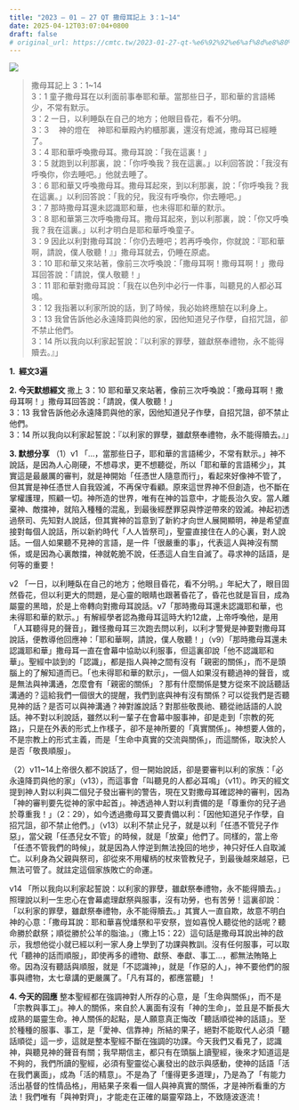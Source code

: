 ```yaml
---
title: "2023 – 01 – 27 QT 撒母耳記上 3：1~14"
date: 2025-04-12T03:07:04+0800
draft: false
# original_url: https://cmtc.tw/2023-01-27-qt-%e6%92%92%e6%af%8d%e8%80%b3%e8%a8%98%e4%b8%8a-3%ef%bc%9a114
---
```


![](/images/qt.jpg)
> 撒母耳記上 3：1\~14  
> 3：1 童子撒母耳在以利面前事奉耶和華。當那些日子，耶和華的言語稀少，不常有默示。  
> 3：2 一日，以利睡臥在自己的地方；他眼目昏花，看不分明。  
> 3：3 　神的燈在　神耶和華殿內約櫃那裏，還沒有熄滅，撒母耳已經睡了。  
> 3：4 耶和華呼喚撒母耳。撒母耳說：「我在這裏！」  
> 3：5 就跑到以利那裏，說：「你呼喚我？我在這裏。」以利回答說：「我沒有呼喚你，你去睡吧。」他就去睡了。  
> 3：6 耶和華又呼喚撒母耳。撒母耳起來，到以利那裏，說：「你呼喚我？我在這裏。」以利回答說：「我的兒，我沒有呼喚你，你去睡吧。」  
> 3：7 那時撒母耳還未認識耶和華，也未得耶和華的默示。  
> 3：8 耶和華第三次呼喚撒母耳。撒母耳起來，到以利那裏，說：「你又呼喚我？我在這裏。」以利才明白是耶和華呼喚童子。  
> 3：9 因此以利對撒母耳說：「你仍去睡吧；若再呼喚你，你就說：『耶和華啊，請說，僕人敬聽！』」撒母耳就去，仍睡在原處。  
> 3：10 耶和華又來站著，像前三次呼喚說：「撒母耳啊！撒母耳啊！」撒母耳回答說：「請說，僕人敬聽！」  
> 3：11 耶和華對撒母耳說：「我在以色列中必行一件事，叫聽見的人都必耳鳴。  
> 3：12 我指著以利家所說的話，到了時候，我必始終應驗在以利身上。  
> 3：13 我曾告訴他必永遠降罰與他的家，因他知道兒子作孽，自招咒詛，卻不禁止他們。  
> 3：14 所以我向以利家起誓說：『以利家的罪孽，雖獻祭奉禮物，永不能得贖去。』」

**1.  經文3遍**

**2. 今天默想經文**
撒上 3：10 耶和華又來站著，像前三次呼喚說：「撒母耳啊！撒母耳啊！」撒母耳回答說：「請說，僕人敬聽！」  
3：13 我曾告訴他必永遠降罰與他的家，因他知道兒子作孽，自招咒詛，卻不禁止他們。  
3：14 所以我向以利家起誓說：『以利家的罪孽，雖獻祭奉禮物，永不能得贖去。』」

**3. 默想分享**
（1）v1 「…，當那些日子，耶和華的言語稀少，不常有默示。」神不說話，是因為人心剛硬，不想尋求，更不想聽從，所以「耶和華的言語稀少」，其實這是最嚴厲的審判，就是神開始「任憑世人隨意而行」，看起來好像神不管了，但其實是神任憑世人自我毀滅，不再保守看顧。原來這世界神不但創造，也不斷在掌權護理，照顧一切。神所造的世界，唯有在神的旨意中，才能長治久安。當人離棄神、敵擋神，就陷入種種的混亂，到最後經歷罪惡與悖逆帶來的毀滅。神起初透過祭司、先知對人說話，但其實神的旨意到了新約才向世人展開顯明，神是希望直接對每個人說話，所以新約時代「人人皆祭司」，聖靈直接住在人的心裏，對人說話。一個人如果聽不見神的言語，是一件「很嚴重的事」，代表這人與神沒有關係，或是因為心裏敵擋，神就乾脆不說，任憑這人自生自滅了。尋求神的話語，是何等的重要！

v2 「一日，以利睡臥在自己的地方；他眼目昏花，看不分明。」年紀大了，眼目固然昏花，但以利更大的問題，是心靈的眼睛也跟著昏花了，昏花也就是盲目，成為屬靈的黑暗，於是上帝轉向對撒母耳說話。v7「那時撒母耳還未認識耶和華，也未得耶和華的默示。」有解經學者認為撒母耳這時大約12歲，上帝呼喚他，是用「人耳聽得見的聲音」，難怪撒母耳三次跑去問以利，以利才警覺是神要對撒母耳說話，便教導他回應神：「耶和華啊，請說，僕人敬聽！」（v9）「那時撒母耳還未認識耶和華」撒母耳一直在會幕中協助以利服事，但這裏卻說「他不認識耶和華」。聖經中談到的「認識」，都是指人與神之間有沒有「親密的關係」，而不是頭腦上的了解知道而已。「也未得耶和華的默示」，一個人如果沒有聽過神的聲音，或是無法與神溝通，怎麼會有「親密的關係」？那有什麼關係是雙方從來不說話聽話溝通的？這給我們一個很大的提醒，我們到底與神有沒有關係？可以從我們是否聽見神的話？是否可以與神溝通？神對誰說話？對那些敬畏祂、聽從祂話語的人說話。神不對以利說話，雖然以利一輩子在會幕中服事神，卻是走到「宗教的死路」，只是在外表的形式上作樣子，卻不是神所要的「真實關係」。神想要人做的，不是宗教上的形式主義，而是「生命中真實的交流與關係」，而這關係，取決於人是否「敬畏順服」。

（2）v11\~14上帝很久都不說話了，但一開始說話，卻是要審判以利的家族：「必永遠降罰與他的家」（v13），而這事會「叫聽見的人都必耳鳴」（v11）。昨天的經文提到神人對以利與二個兒子發出審判的警告，現在又對撒母耳確認神的審判，因為「神的審判要先從神的家中起首」。神透過神人對以利責備的是「尊重你的兒子過於尊重我！」（2：29），如今透過撒母耳又要責備以利：「因他知道兒子作孽，自招咒詛，卻不禁止他們。」（v13）以利不禁止兒子，就是以利「任憑不管兒子作惡」，當父親「任憑兒女不管」的時候，就是「放棄」他們了。同樣的，當上帝「任憑不管我們的時候」，就是因為人悖逆到無法挽回的地步，神只好任人自取滅亡。以利身為父親與祭司，卻從來不用權柄的杖來管教兒子，到最後越來越惡，已無法可管了。就註定這個家族敗亡的命運。

v14 「所以我向以利家起誓說：以利家的罪孽，雖獻祭奉禮物，永不能得贖去。」照理說以利一生忠心在會幕處理獻祭與服事，沒有功勞，也有苦勞！這裏卻說：「以利家的罪孽，雖獻祭奉禮物，永不能得贖去。」其實人一直自欺，故意不明白神的心意：「撒母耳說：耶和華喜悅燔祭和平安祭，豈如喜悅人聽從他的話呢？聽命勝於獻祭；順從勝於公羊的脂油。」（撒上15：22）這句話是撒母耳說出神的啟示，我想他從小就已經以利一家人身上學到了功課與教訓。沒有任何服事，可以取代「聽神的話而順服」，即使再多的禮物、獻祭、奉獻、事工…，都無法賄賂上帝。因為沒有聽話與順服，就是「不認識神」，就是「作惡的人」，神不要他們的服事與禮物，太七章講的更嚴厲了。「凡有耳的，都應當聽」！

**4. 今天的回應**
整本聖經都在強調神對人所存的心意，是「生命與關係」，而不是「宗教與事工」。神人的關係，來自於人裏面有沒有「神的生命」，並且是不斷長大成熟的屬靈生命。神人關係的起點，是人願意真正悔改「聽話順從神的話語」。至於種種的服事、事工，是「愛神、信靠神」所結的果子，絕對不能取代人必須「聽話順從」這一步，這就是整本聖經不斷在強調的功課。今天我們又看見了，認識神，與聽見神的聲音有關；我早期信主，都只有在頭腦上讀聖經，後來才知道這是不夠的，我們所讀的聖經，必須有聖靈從心裏發出的啟示與感動，使神的話語「活在我們裏面」，成為「活的精意」。不是為了「懂得更多道理」，乃是為了「有能力活出基督的性情品格」，用結果子來看一個人與神真實的關係，才是神所看重的方法！我們唯有「與神對齊」，才能走在正確的屬靈窄路上，不致隨波逐流！
